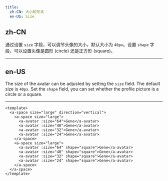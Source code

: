 ```yaml
title:
  zh-CN: 大小和形状
  en-US: Size
```

## zh-CN

通过设置 `size` 字段，可以调节头像的大小，默认大小为 `40px`。设置 `shape` 字段，可以设置头像是圆形 (circle) 还是正方形 (square)。

---

## en-US

The size of the avatar can be adjusted by setting the `size` field. The default size is `40px`. Set the `shape` field, you can set whether the profile picture is a circle or a square.

---

```vue
<template>
  <a-space size="large" direction="vertical">
    <a-space size="large">
      <a-avatar :size="64">Gene</a-avatar>
      <a-avatar :size="40">Gene</a-avatar>
      <a-avatar :size="32">Gene</a-avatar>
      <a-avatar :size="24">Gene</a-avatar>
    </a-space>
    <a-space size="large">
      <a-avatar :size="64" shape="square">Gene</a-avatar>
      <a-avatar :size="40" shape="square">Gene</a-avatar>
      <a-avatar :size="32" shape="square">Gene</a-avatar>
      <a-avatar :size="24" shape="square">Gene</a-avatar>
    </a-space>
  </a-space>
</template>
```
